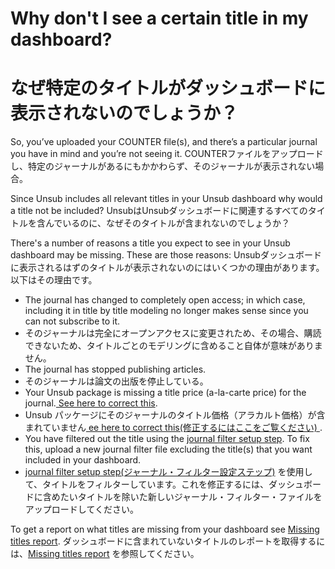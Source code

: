 # Why don't I see a certain title in my dashboard?
# なぜ特定のタイトルがダッシュボードに表示されないのでしょうか？

So, you’ve uploaded your COUNTER file(s), and there’s a particular journal you have in mind and you’re not seeing it.
COUNTERファイルをアップロードし、特定のジャーナルがあるにもかかわらず、そのジャーナルが表示されない場合。

Since Unsub includes all relevant titles in your Unsub dashboard why would a title not be included?
UnsubはUnsubダッシュボードに関連するすべてのタイトルを含んでいるのに、なぜそのタイトルが含まれないのでしょうか？

There's a number of reasons a title you expect to see in your Unsub dashboard may be missing. These are those reasons:
Unsubダッシュボードに表示されるはずのタイトルが表示されないのにはいくつかの理由があります。以下はその理由です。

* The journal has changed to completely open access; in which case, including it in title by title modeling no longer makes sense since you can not subscribe to it.
* そのジャーナルは完全にオープンアクセスに変更されため、その場合、購読できないため、タイトルごとのモデリングに含めること自体が意味がありません。
* The journal has stopped publishing articles.
* そのジャーナルは論文の出版を停止している。
* Your Unsub package is missing a title price (a-la-carte price) for the journal.[ See here to correct this](../how-to-guides/upload-title-prices.md).
* Unsub パッケージにそのジャーナルのタイトル価格（アラカルト価格）が含まれていません[ ee here to correct this(修正するにはここをご覧ください) ](../how-to-guides/upload-title-prices.md).
* You have filtered out the title using the [journal filter setup step](../how-to-guides/upload-journal-filter.md). To fix this, upload a new journal filter file excluding the title(s) that you want included in your dashboard.
* [journal filter setup step(ジャーナル・フィルター設定ステップ)](../how-to-guides/upload-journal-filter.md) を使用して、タイトルをフィルターしています。これを修正するには、ダッシュボードに含めたいタイトルを除いた新しいジャーナル・フィルター・ファイルをアップロードしてください。


To get a report on what titles are missing from your dashboard see [Missing titles report](../how-to-guides/excluded-titles-report.md).
ダッシュボードに含まれていないタイトルのレポートを取得するには、[Missing titles report](../how-to-guides/excluded-titles-report.md) を参照してください。
